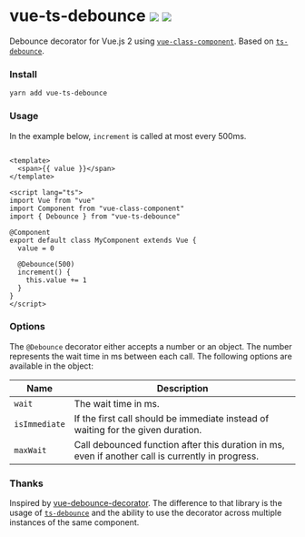 # vue-ts-debounce [![](https://github.com/SmartsquareGmbH/vue-ts-debounce/workflows/CI/badge.svg)](https://github.com/SmartsquareGmbH/vue-ts-debounce/actions?query=workflow%3ACI) [![](https://badgen.net/npm/v/vue-ts-debounce)](https://www.npmjs.com/package/vue-ts-debounce)

Debounce decorator for Vue.js 2 using [`vue-class-component`](https://github.com/vuejs/vue-class-component). Based
on [`ts-debounce`](https://github.com/chodorowicz/ts-debounce).

### Install

```shell
yarn add vue-ts-debounce
```

### Usage

In the example below, `increment` is called at most every 500ms.

```vue

<template>
  <span>{{ value }}</span>
</template>

<script lang="ts">
import Vue from "vue"
import Component from "vue-class-component"
import { Debounce } from "vue-ts-debounce"

@Component
export default class MyComponent extends Vue {
  value = 0

  @Debounce(500)
  increment() {
    this.value += 1
  }
}
</script>
```

### Options

The `@Debounce` decorator either accepts a number or an object. The number represents the wait time in ms between each
call. The following options are available in the object:

| Name          | Description                                                                                       |
|---------------|---------------------------------------------------------------------------------------------------|
| `wait`        | The wait time in ms.                                                                              |
| `isImmediate` | If the first call should be immediate instead of waiting for the given duration.                  |
| `maxWait`     | Call debounced function after this duration in ms, even if another call is currently in progress. |

### Thanks

Inspired by [vue-debounce-decorator](https://github.com/trepz/vue-debounce-decorator). The difference to that library is
the usage of [`ts-debounce`](https://github.com/chodorowicz/ts-debounce) and the ability to use the decorator across
multiple instances of the same component.
